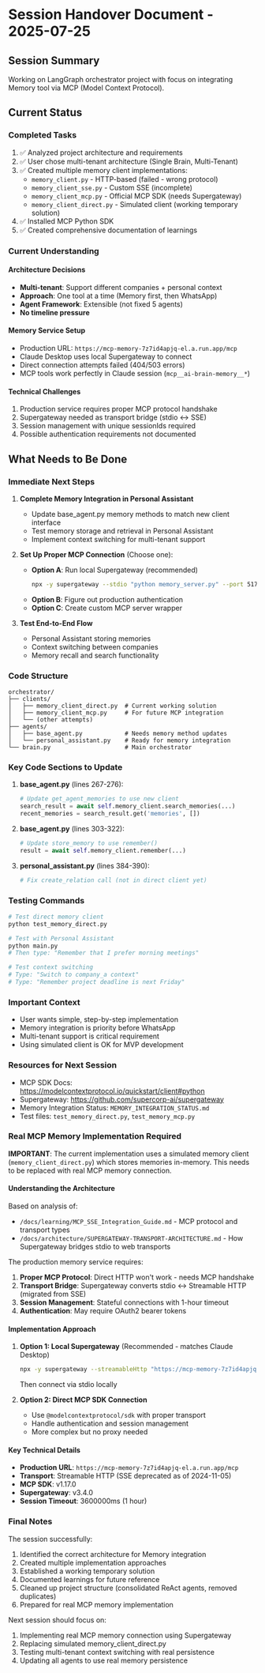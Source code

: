 # Session Handover Document - 2025-07-25

## Session Summary
Working on LangGraph orchestrator project with focus on integrating Memory tool via MCP (Model Context Protocol).

## Current Status

### Completed Tasks
1. ✅ Analyzed project architecture and requirements
2. ✅ User chose multi-tenant architecture (Single Brain, Multi-Tenant)
3. ✅ Created multiple memory client implementations:
   - `memory_client.py` - HTTP-based (failed - wrong protocol)
   - `memory_client_sse.py` - Custom SSE (incomplete)
   - `memory_client_mcp.py` - Official MCP SDK (needs Supergateway)
   - `memory_client_direct.py` - Simulated client (working temporary solution)
4. ✅ Installed MCP Python SDK
5. ✅ Created comprehensive documentation of learnings

### Current Understanding

#### Architecture Decisions
- **Multi-tenant**: Support different companies + personal context
- **Approach**: One tool at a time (Memory first, then WhatsApp)
- **Agent Framework**: Extensible (not fixed 5 agents)
- **No timeline pressure**

#### Memory Service Setup
- Production URL: `https://mcp-memory-7z7id4apjq-el.a.run.app/mcp`
- Claude Desktop uses local Supergateway to connect
- Direct connection attempts failed (404/503 errors)
- MCP tools work perfectly in Claude session (`mcp__ai-brain-memory__*`)

#### Technical Challenges
1. Production service requires proper MCP protocol handshake
2. Supergateway needed as transport bridge (stdio ↔ SSE)
3. Session management with unique sessionIds required
4. Possible authentication requirements not documented

## What Needs to Be Done

### Immediate Next Steps
1. **Complete Memory Integration in Personal Assistant**
   - Update base_agent.py memory methods to match new client interface
   - Test memory storage and retrieval in Personal Assistant
   - Implement context switching for multi-tenant support

2. **Set Up Proper MCP Connection** (Choose one):
   - **Option A**: Run local Supergateway (recommended)
     ```bash
     npx -y supergateway --stdio "python memory_server.py" --port 5173
     ```
   - **Option B**: Figure out production authentication
   - **Option C**: Create custom MCP server wrapper

3. **Test End-to-End Flow**
   - Personal Assistant storing memories
   - Context switching between companies
   - Memory recall and search functionality

### Code Structure
```
orchestrator/
├── clients/
│   ├── memory_client_direct.py  # Current working solution
│   ├── memory_client_mcp.py     # For future MCP integration
│   └── (other attempts)
├── agents/
│   ├── base_agent.py            # Needs memory method updates
│   └── personal_assistant.py    # Ready for memory integration
└── brain.py                     # Main orchestrator
```

### Key Code Sections to Update

1. **base_agent.py** (lines 267-276):
   ```python
   # Update get_agent_memories to use new client
   search_result = await self.memory_client.search_memories(...)
   recent_memories = search_result.get('memories', [])
   ```

2. **base_agent.py** (lines 303-322):
   ```python
   # Update store_memory to use remember()
   result = await self.memory_client.remember(...)
   ```

3. **personal_assistant.py** (lines 384-390):
   ```python
   # Fix create_relation call (not in direct client yet)
   ```

### Testing Commands
```bash
# Test direct memory client
python test_memory_direct.py

# Test with Personal Assistant
python main.py
# Then type: "Remember that I prefer morning meetings"

# Test context switching
# Type: "Switch to company_a context"
# Type: "Remember project deadline is next Friday"
```

### Important Context
- User wants simple, step-by-step implementation
- Memory integration is priority before WhatsApp
- Multi-tenant support is critical requirement
- Using simulated client is OK for MVP development

### Resources for Next Session
- MCP SDK Docs: https://modelcontextprotocol.io/quickstart/client#python
- Supergateway: https://github.com/supercorp-ai/supergateway
- Memory Integration Status: `MEMORY_INTEGRATION_STATUS.md`
- Test files: `test_memory_direct.py`, `test_memory_mcp.py`

### Real MCP Memory Implementation Required

**IMPORTANT**: The current implementation uses a simulated memory client (`memory_client_direct.py`) which stores memories in-memory. This needs to be replaced with real MCP memory connection.

#### Understanding the Architecture
Based on analysis of:
- `/docs/learning/MCP_SSE_Integration_Guide.md` - MCP protocol and transport types
- `/docs/architecture/SUPERGATEWAY-TRANSPORT-ARCHITECTURE.md` - How Supergateway bridges stdio to web transports

The production memory service requires:
1. **Proper MCP Protocol**: Direct HTTP won't work - needs MCP handshake
2. **Transport Bridge**: Supergateway converts stdio ↔ Streamable HTTP (migrated from SSE)
3. **Session Management**: Stateful connections with 1-hour timeout
4. **Authentication**: May require OAuth2 bearer tokens

#### Implementation Approach
1. **Option 1: Local Supergateway** (Recommended - matches Claude Desktop)
   ```bash
   npx -y supergateway --streamableHttp "https://mcp-memory-7z7id4apjq-el.a.run.app/mcp"
   ```
   Then connect via stdio locally

2. **Option 2: Direct MCP SDK Connection**
   - Use `@modelcontextprotocol/sdk` with proper transport
   - Handle authentication and session management
   - More complex but no proxy needed

#### Key Technical Details
- **Production URL**: `https://mcp-memory-7z7id4apjq-el.a.run.app/mcp`
- **Transport**: Streamable HTTP (SSE deprecated as of 2024-11-05)
- **MCP SDK**: v1.17.0
- **Supergateway**: v3.4.0
- **Session Timeout**: 3600000ms (1 hour)

### Final Notes
The session successfully:
1. Identified the correct architecture for Memory integration
2. Created multiple implementation approaches
3. Established a working temporary solution
4. Documented learnings for future reference
5. Cleaned up project structure (consolidated ReAct agents, removed duplicates)
6. Prepared for real MCP memory implementation

Next session should focus on:
1. Implementing real MCP memory connection using Supergateway
2. Replacing simulated memory_client_direct.py
3. Testing multi-tenant context switching with real persistence
4. Updating all agents to use real memory persistence